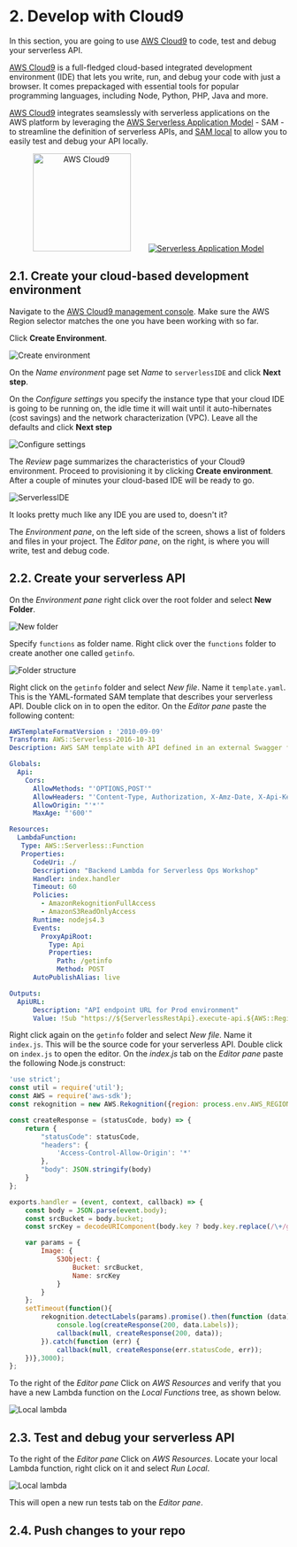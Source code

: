 # 2. Develop with Cloud9

In this section, you are going to use [AWS Cloud9](https://aws.amazon.com/cloud9/) to code, test and debug your serverless API. 

[AWS Cloud9](https://aws.amazon.com/cloud9/) is a full-fledged cloud-based integrated development environment (IDE) that lets you write, run, and debug your code with just a browser. It comes prepackaged with essential tools for popular programming languages, including Node, Python, PHP, Java and more.

[AWS Cloud9](https://aws.amazon.com/cloud9/) integrates seamslessly with serverless applications on the AWS platform by leveraging the [AWS Serverless Application Model](https://github.com/awslabs/serverless-application-model) - SAM - to streamline the definition of serverless APIs, and [SAM local](https://github.com/awslabs/aws-sam-local) to allow you to easily test and debug your API locally.

<center>
<a href="https://aws.amazon.com/cloud9/" target=_blank><img src="../images/aws-cloud9.png" alt="AWS Cloud9" height="177px"/></a>
&nbsp;&nbsp;&nbsp;&nbsp;&nbsp;&nbsp;
<a href="https://github.com/awslabs/serverless-application-model" target=_blank><img src="../images/sam.png" alt="Serverless Application Model"/></a>
</center>

## 2.1. Create your cloud-based development environment

Navigate to the [AWS Cloud9 management console](https://console.aws.amazon.com/cloud9/home). Make sure the AWS Region selector matches the one you have been working with so far. 

Click **Create Environment**.

![Create environment](../images/2100-cloud9-create-environment.png)

On the *Name environment* page set *Name* to `serverlessIDE` and click **Next step**.

On the *Configure settings* you specify the instance type that your cloud IDE is going to be running on, the idle time it will wait until it auto-hibernates (cost savings) and the network characterization (VPC). Leave all the defaults and click **Next step**

![Configure settings](../images/2101-cloud9-environment-settings.png)

The *Review* page summarizes the characteristics of your Cloud9 environment. Proceed to provisioning it by clicking **Create environment**. After a couple of minutes your cloud-based IDE will be ready to go.

![ServerlessIDE](../images/2103-cloud9-environment.png)

It looks pretty much like any IDE you are used to, doesn't it? 

The *Environment pane*, on the left side of the screen, shows a list of folders and files in your project. The *Editor pane*, on the right, is where you will write, test and debug code.  

## 2.2. Create your serverless API

On the *Environment pane* right click over the root folder and select **New Folder**.

![New folder](../images/2200-cloud9-new-folder.png)

Specify `functions` as folder name. Right click over the `functions` folder to create another one called `getinfo`.

![Folder structure](../images/2201-cloud9-folder-structure.png)

Right click on the `getinfo` folder and select *New file*. Name it `template.yaml`. This is the YAML-formated SAM template that describes your serverless API. Double click on in to open the editor. On the *Editor pane* paste the following content:

```yaml
AWSTemplateFormatVersion : '2010-09-09'
Transform: AWS::Serverless-2016-10-31
Description: AWS SAM template with API defined in an external Swagger file along with Lambda integrations and CORS configurations

Globals:
  Api:
    Cors:
      AllowMethods: "'OPTIONS,POST'"
      AllowHeaders: "'Content-Type, Authorization, X-Amz-Date, X-Api-Key, X-Amz-Security-Token'"
      AllowOrigin: "'*'"
      MaxAge: "'600'"

Resources:
  LambdaFunction:
   Type: AWS::Serverless::Function
   Properties:
      CodeUri: ./
      Description: "Backend Lambda for Serverless Ops Workshop"
      Handler: index.handler
      Timeout: 60
      Policies: 
        - AmazonRekognitionFullAccess
        - AmazonS3ReadOnlyAccess
      Runtime: nodejs4.3
      Events:
        ProxyApiRoot:
          Type: Api
          Properties:
            Path: /getinfo
            Method: POST
      AutoPublishAlias: live

Outputs:
  ApiURL:
      Description: "API endpoint URL for Prod environment"
      Value: !Sub "https://${ServerlessRestApi}.execute-api.${AWS::Region}.amazonaws.com/Prod"
``` 

Right click again on the `getinfo` folder and select *New file*. Name it `index.js`. This will be the source code for your serverless API. Double click on `index.js` to open the editor. On the *index.js* tab on the *Editor pane* paste the following Node.js construct:

```javascript
'use strict';
const util = require('util');
const AWS = require('aws-sdk');
const rekognition = new AWS.Rekognition({region: process.env.AWS_REGION});

const createResponse = (statusCode, body) => {
    return {
        "statusCode": statusCode,
        "headers": {
            'Access-Control-Allow-Origin': '*'
        },
        "body": JSON.stringify(body)
    }
};

exports.handler = (event, context, callback) => {
    const body = JSON.parse(event.body);
    const srcBucket = body.bucket;
    const srcKey = decodeURIComponent(body.key ? body.key.replace(/\+/g, " ") : null); 

    var params = {
        Image: {
            S3Object: {
                Bucket: srcBucket,
                Name: srcKey 
            }
        }
    };
    setTimeout(function(){
        rekognition.detectLabels(params).promise().then(function (data) {
            console.log(createResponse(200, data.Labels));
            callback(null, createResponse(200, data));
        }).catch(function (err) {
            callback(null, createResponse(err.statusCode, err));
    })},3000);
};
``` 

To the right of the *Editor pane* Click on *AWS Resources* and verify that you have a new Lambda function on the *Local Functions* tree, as shown below.

![Local lambda](../images/2202-cloud9-local-lambda.png)


## 2.3. Test and debug your serverless API

To the right of the *Editor pane* Click on *AWS Resources*. Locate your local Lambda function, right click on it and select *Run Local*.

![Local lambda](../images/2203-cloud9-local-lambda-run.png)

This will open a new run tests tab on the *Editor pane*.



## 2.4. Push changes to your repo

